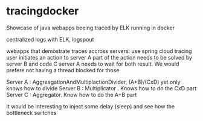 # tracingdocker
 Showcase of java webapps beeing traced by ELK running in docker

centralized logs with ELK, logspout

webapps that demostrate traces accross servers:
use spring cloud tracing
user initiates an action to server A
part of the action needs to be solved by server B and code C
server A needs to wait for both result. We would prefere not having a thread blocked for those


Server A : AggreagationAndMultiplactionDivider, (A+B)/(CxD) yet only knows how to divide
Server B : Multiplicator . Knows how to do the CxD part
Server C : Aggregator. Know how to do the A+B part

It would be interesting to inject some delay (sleep) and see how the bottleneck switches 
